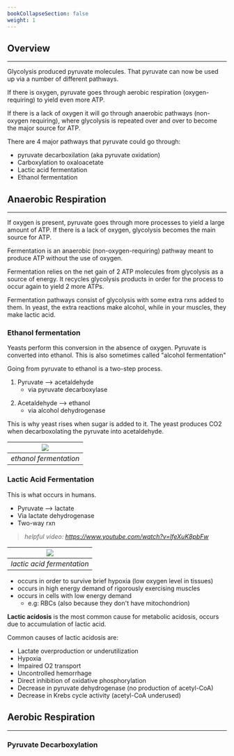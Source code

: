 ```yaml
---
bookCollapseSection: false
weight: 1
---
```


## **Overview**
---

Glycolysis produced pyruvate molecules. That pyruvate can now be used up via a number of different pathways.

If there is oxygen, pyruvate goes through aerobic respiration (oxygen-requiring) to yield even more ATP.

If there is a lack of oxygen it will go through anaerobic pathways (non-oxygen requiring), where glycolysis is repeated over and over to become the major source for ATP.

There are 4 major pathways that pyruvate could go through:

* pyruvate decarboxilation (aka pyruvate oxidation)
* Carboxylation to oxaloacetate
* Lactic acid fermentation
* Ethanol fermentation

## **Anaerobic Respiration**
---

If oxygen is present, pyruvate goes through more processes to yield a large amount of ATP. If there is a lack of oxygen, glycolysis becomes the main source for ATP.

Fermentation is an anaerobic (non-oxygen-requiring) pathway meant to produce ATP without the use of oxygen.

Fermentation relies on the net gain of 2 ATP molecules from glycolysis as a source of energy. It recycles glycolysis products in order for the process to occur again to yield 2 more ATPs.

Fermentation pathways consist of glycolysis with some extra rxns added to them. In yeast, the extra reactions make alcohol, while in your muscles, they make lactic acid.

### **Ethanol fermentation**

Yeasts perform this conversion in the absence of oxygen. Pyruvate is converted into ethanol. This is also sometimes called "alcohol fermentation"

Going from pyruvate to ethanol is a two-step process.

1. Pyruvate --> acetaldehyde
    * via pyruvate decarboxylase
<!-- -->
2. Acetaldehyde --> ethanol
    * via alcohol dehydrogenase

This is why yeast rises when sugar is added to it. The yeast produces CO2 when decarboxolating the pyruvate into acetaldehyde.

|![](https://cdn.kastatic.org/ka-perseus-images/95be5e3a235711613dca5377ed13113aa181c4a7.png)|
|:--:|
|*ethanol fermentation*|

### **Lactic Acid Fermentation**

This is what occurs in humans.

* Pyruvate --> lactate
* Via lactate dehydrogenase
* Two-way rxn

> *helpful video: https://www.youtube.com/watch?v=lfeXuK8pbFw*

|![](https://cdn.kastatic.org/ka-perseus-images/6cd39322c5448333812f01ca4e930b8af0c316c8.png)|
|:--:|
|*lactic acid fermentation*|

* occurs in order to survive brief hypoxia (low oxygen level in tissues)
* occurs in high energy demand of rigorously exercising muscles
* occurs in cells with low energy demand
    * e.g: RBCs (also because they don't have mitochondrion)


**Lactic acidosis** is the most common cause for metabolic acidosis, occurs due to accumulation of lactic acid.

Common causes of lactic acidosis are:

* Lactate overproduction or underutilization
* Hypoxia
* Impaired O2 transport
* Uncontrolled hemorrhage
* Direct inhibition of oxidative phosphorylation
* Decrease in pyruvate dehydrogenase (no production of acetyl-CoA)
* Decrease in Krebs cycle activity (acetyl-CoA underused)

## **Aerobic Respiration**
---

### **Pyruvate Decarboxylation**
